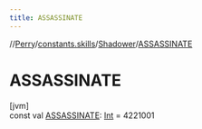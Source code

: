 ```yaml
---
title: ASSASSINATE
---
```

//[Perry](../../../index.html)/[constants.skills](../index.html)/[Shadower](index.html)/[ASSASSINATE](-a-s-s-a-s-s-i-n-a-t-e.html)



# ASSASSINATE



[jvm]\
const val [ASSASSINATE](-a-s-s-a-s-s-i-n-a-t-e.html): [Int](https://kotlinlang.org/api/latest/jvm/stdlib/kotlin/-int/index.html) = 4221001




